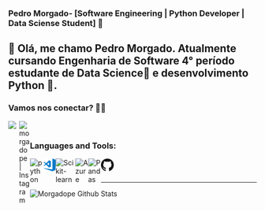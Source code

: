 ### Pedro Morgado- [Software Engineering | Python Developer | Data Sciense Student] 👋

## 📢 Olá, me chamo Pedro Morgado. Atualmente cursando Engenharia de Software 4° período estudante de Data Science🧪 e desenvolvimento Python 🐍.


###  Vamos nos conectar? 👋🚀

[<img align="left"  width="22px" src="https://cdn.jsdelivr.net/npm/simple-icons@3.4.0/icons/linkedin.svg" />](https://www.linkedin.com/in/pedro-morgado-36811a149/)

[<img align="left" alt="morgadope | Instagram" width="22px" src="https://upload.wikimedia.org/wikipedia/commons/5/58/Instagram-Icon.png" />](https://www.instagram.com/morgadope/)


<br />

### Languages and Tools:

<img align="left" alt="python" width="26px" src="https://cdn3.iconfinder.com/data/icons/logos-and-brands-adobe/512/267_Python-512.png" />

<img align="left" alt="visual studio code" width="26px" src="https://raw.githubusercontent.com/github/explore/80688e429a7d4ef2fca1e82350fe8e3517d3494d/topics/visual-studio-code/visual-studio-code.png" />

[<img align="left" alt="Scikit-learn" width="40px" src="https://upload.wikimedia.org/wikipedia/commons/0/05/Scikit_learn_logo_small.svg" />](https://scikit-learn.org/stable/)

<img align="left" alt="Azure" width="26px" src="https://www.parkmycloud.com/wp-content/uploads/2018/02/Azure_.png" />

<img align="left" alt="Pandas" width="26px" src="https://cdn.jsdelivr.net/npm/simple-icons@3.4.0/icons/pandas.svg" />

[<img align="left" alt="GitHub" width="26px" src="https://raw.githubusercontent.com/github/explore/78df643247d429f6cc873026c0622819ad797942/topics/github/github.png" />](https://github.com/morgadope)
<br />
<br />

---

<img align="left" alt="Morgadope Github Stats" src="https://github-readme-stats.vercel.app/api?username=morgadope&show_icons=true&hide_border=true" />

[linkedin]: https://www.linkedin.com/in/pedro-morgado-36811a149/
[instagram]: https://instagram.com/morgadope
